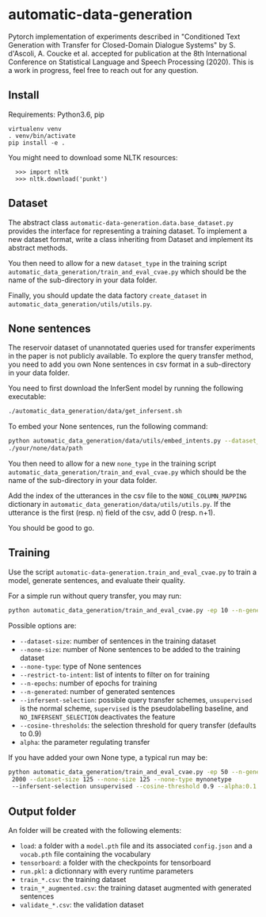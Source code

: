 # automatic-data-generation

Pytorch implementation of experiments described in "Conditioned Text Generation with Transfer for Closed-Domain Dialogue Systems" by S. d'Ascoli, A. Coucke et al. accepted for publication at the 8th International Conference on Statistical Language and Speech Processing (2020).
This is a work in progress, feel free to reach out for any question.

## Install

Requirements: Python3.6, pip

```
virtualenv venv
. venv/bin/activate
pip install -e .
```

You might need to download some NLTK resources:

```
  >>> import nltk
  >>> nltk.download('punkt')
```

## Dataset

The abstract class `automatic-data-generation.data.base_dataset.py` provides the interface for representing a training dataset. To implement a new dataset format, write a class inheriting from Dataset and implement its abstract methods.

You then need to allow for a new `dataset_type` in the training script 
`automatic_data_generation/train_and_eval_cvae.py` which should be the name 
of the sub-directory in your data folder.

Finally, you should update the data factory `create_dataset` in
`automatic_data_generation/utils/utils.py`.

## None sentences

The reservoir dataset of unannotated queries used for transfer experiments 
in the paper is not publicly available. To explore the query transfer 
method, you need to add you own None sentences in csv format in a 
sub-directory in your data folder. 

You need to first download the InferSent model by running the following 
executable:
```bash
./automatic_data_generation/data/get_infersent.sh
```

To embed your None sentences, run the following command:
```bash
python automatic_data_generation/data/utils/embed_intents.py --dataset_path 
./your/none/data/path
```

You then need to allow for a new `none_type` in the training script 
`automatic_data_generation/train_and_eval_cvae.py` which should be the name 
of the sub-directory in your data folder.

Add the index of the utterances in the csv file to the 
`NONE_COLUMN_MAPPING` dictionary in 
`automatic_data_generation/data/utils/utils.py`. If the utterance is the 
first (resp. n) field of the csv, add 0 (resp. n+1).

You should be good to go.

## Training

Use the script `automatic-data-generation.train_and_eval_cvae.py` to train a model, generate sentences, and evaluate their quality.

For a simple run without query transfer, you may run:
```bash
python automatic_data_generation/train_and_eval_cvae.py -ep 10 --n-generated 100 --dataset-size 125
```

Possible options are:
* `--dataset-size`: number of sentences in the training dataset
* `--none-size`: number of None sentences to be added to the training dataset 
* `--none-type`: type of None sentences
* `--restrict-to-intent`: list of intents to filter on for training
* `--n-epochs`: number of epochs for training
* `--n-generated`: number of generated sentences
* `--infersent-selection`: possible query transfer schemes, `unsupervised` 
is the normal scheme, `supervised` is 
the pseudolabelling baseline, and `NO_INFERSENT_SELECTION` deactivates the 
feature
* `--cosine-thresholds`: the selection threshold for query transfer (defaults
 to 0.9)
* `alpha`: the parameter regulating transfer


If you have added your own None type, a typical run may be:
```bash
python automatic_data_generation/train_and_eval_cvae.py -ep 50 --n-generated
 2000 --dataset-size 125 --none-size 125 --none-type mynonetype 
 --infersent-selection unsupervised --cosine-threshold 0.9 --alpha:0.1
```
                   
## Output folder

An folder will be created with the following elements:
* `load`: a folder with a `model.pth` file and its associated `config.json` 
and a `vocab.pth` file containing the vocabulary
* `tensorboard`: a folder with the checkpoints for tensorboard
* `run.pkl`: a dictionnary with every runtime parameters
* `train_*.csv`: the training dataset
* `train_*_augmented.csv`: the training dataset augmented with generated sentences
* `validate_*.csv`: the validation dataset

